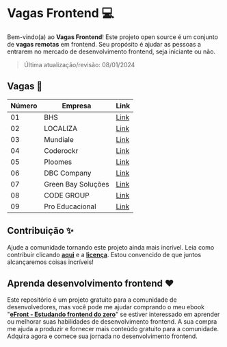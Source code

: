 # Vagas Frontend 💻

Bem-vindo(a) ao **Vagas Frontend**! Este projeto open source é um conjunto de **vagas remotas** em frontend. Seu propósito é ajudar as pessoas a entrarem no mercado de desenvolvimento frontend, seja iniciante ou não.

> Última atualização/revisão: 08/01/2024

## Vagas 🎉

| Número | Empresa            | Link                          |
| ------ | ------------------ | ----------------------------- |
| 01     | BHS                | [Link](https://shre.ink/rC22) |
| 02     | LOCALIZA           | [Link](https://shre.ink/rC2c) |
| 03     | Mundiale           | [Link](https://shre.ink/rC2l) |
| 04     | Coderockr          | [Link](https://shre.ink/rC2n) |
| 05     | Ploomes            | [Link](https://shre.ink/rC2m) |
| 06     | DBC Company        | [Link](https://shre.ink/rCQY) |
| 07     | Green Bay Soluções | [Link](https://shre.ink/rCQV) |
| 08     | CODE GROUP         | [Link](https://shre.ink/rCQR) |
| 09     | Pro Educacional    | [Link](https://shre.ink/rCFo) |

## Contribuição ✨

Ajude a comunidade tornando este projeto ainda mais incrível. Leia como contribuir clicando **[aqui](https://github.com/iuricode/vagas-frontend/blob/main/CONTRIBUTING.md)** e a **[licença](https://github.com/iuricode/vagas-frontend/blob/main/LICENSE.md)**. Estou convencido de que juntos alcançaremos coisas incríveis!

## Aprenda desenvolvimento frontend ❤️

Este repositório é um projeto gratuito para a comunidade de desenvolvedores, mas você pode me ajudar comprando o meu ebook "**[eFront - Estudando frontend do zero](https://iuricode.com/efront)**" se estiver interessado em aprender ou melhorar suas habilidades de desenvolvimento frontend. A sua compra me ajuda a produzir e fornecer mais conteúdo gratuito para a comunidade. Adquira agora e comece sua jornada no desenvolvimento frontend.
